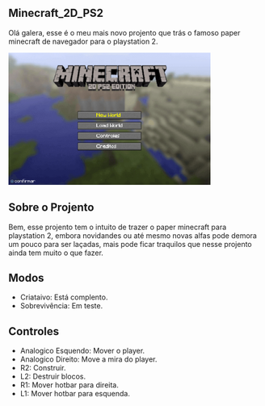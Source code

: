 ## Minecraft_2D_PS2
Olá galera, esse é o meu mais novo projento que trás o famoso paper minecraft de navegador para o playstation 2.

<img src="README%20Assets/Main%20Menu.png" alt="Minecraft 2D main menu" x="0" y="0" width="400"/>

## Sobre o Projento
Bem, esse projento tem o intuito de trazer o paper minecraft para playstation 2, embora novidandes ou até mesmo novas alfas pode demora um pouco para ser laçadas, mais pode ficar traquilos que nesse projento ainda tem muito o que fazer.

## Modos
+ Criataivo: Está complento.
+ Sobrevivência: Em teste.

## Controles
+ Analogico Esquendo: Mover o player.
+ Analogico Direito: Move a mira do player.
+ R2: Construir.
+ L2: Destruir blocos.
+ R1: Mover hotbar para direita.
+ L1: Mover hotbar para esquenda.
